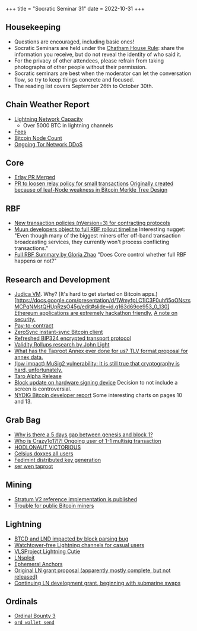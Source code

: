 +++
title = "Socratic Seminar 31"
date = 2022-10-31
+++

Housekeeping
------------

- Questions are encouraged, including basic ones!
- Socratic Seminars are held under the [Chatham House Rule](https://www.chathamhouse.org/about-us/chatham-house-rule): share the information you receive, but do not reveal the identity of who said it.
- For the privacy of other attendees, please refrain from taking photographs of other people without their permission.
- Socratic seminars are best when the moderator can let the conversation flow, so try to keep things concrete and focused.
- The reading list covers September 26th to October 30th.

Chain Weather Report
--------------------

- [Lightning Network Capacity](https://bitcoinvisuals.com/ln-capacity)
  - Over 5000 BTC in lightning channels
- [Fees](https://transactionfee.info/charts/fees-package-feerates/)
- [Bitcoin Node Count](https://luke.dashjr.org/programs/bitcoin/files/charts/historical.html)
- [Ongoing Tor Network DDoS](https://status.torproject.org/issues/2022-06-09-network-ddos/)

Core
----

- [Erlay PR Merged](https://github.com/bitcoin/bitcoin/pull/23443)
- [PR to loosen relay policy for small transactions](https://github.com/bitcoin/bitcoin/pull/26398) [Originally created because of leaf-Node weakness in Bitcoin Merkle Tree Design](https://bitslog.com/2018/06/09/leaf-node-weakness-in-bitcoin-merkle-tree-design/)

RBF
---

- [New transaction policies (nVersion=3) for contracting protocols](https://lists.linuxfoundation.org/pipermail/bitcoin-dev/2022-September/020937.html)
- [Muun developers object to full RBF rollout timeline](https://lists.linuxfoundation.org/pipermail/bitcoin-dev/2022-October/020980.html) Interesting nugget: "Even though many of the biggest miners offer off-band transaction broadcasting services, they currently won't process conflicting transactions."
- [Full RBF Summary by Gloria Zhao](https://github.com/glozow/bitcoin-notes/blob/full-rbf/full-rbf.md) "Does Core control whether full RBF happens or not?"


Research and Development
------------------------

- [Judica VM](https://github.com/judica-org/judica-vm). Why? [It's hard to get started on Bitcoin apps.)[https://docs.google.com/presentation/d/1WmyfpLC1lC3F0uhfi5oONszsMCPqNMstQHUpRzsO45g/edit#slide=id.g163d69ce953_0_130] [Ethereum applications are extremely hackathon friendly.](https://docs.google.com/presentation/d/1WmyfpLC1lC3F0uhfi5oONszsMCPqNMstQHUpRzsO45g/edit#slide=id.g163d69ce953_0_135) [A note on security.](https://docs.google.com/presentation/d/1WmyfpLC1lC3F0uhfi5oONszsMCPqNMstQHUpRzsO45g/edit#slide=id.g16482b91015_1_199)
- [Pay-to-contract](https://arxiv.org/abs/1212.3257)
- [ZeroSync instant-sync Bitcoin client](https://github.com/zerosync/zerosync)
- [Refreshed BIP324 encrypted transport protocol](https://lists.linuxfoundation.org/pipermail/bitcoin-dev/2022-October/020985.html)
- [Validity Rollups research by John Light](https://bitcoinrollups.org)
- [What has the Taproot Annex ever done for us? TLV format proposal for annex data.](https://lists.linuxfoundation.org/pipermail/bitcoin-dev/2022-October/020991.html)
- [(low impact) MuSig2 vulnerability: It is still true that cryptography is hard, unfortunately.](https://lists.linuxfoundation.org/pipermail/bitcoin-dev/2022-October/021000.html)
- [Taro Alpha Release](https://lightning.engineering/posts/2022-9-28-taro-launch/)
- [Block update on hardware signing device](https://wallet.build/how-we-design-our-hardware/) Decision to not include a screen is controversial.
- [NYDIG Bitcoin developer report](https://assets-global.website-files.com/614e11536f66309636c98688/63208342664438223226c3de_NYDIG%20-%20Developers%20of%20Bitcoin%202022.pdf) Some interesting charts on pages 10 and 13.

Grab Bag
--------

- [Why is there a 5 days gap between genesis and block 1?](https://bitcoin.stackexchange.com/questions/115344/why-is-there-a-5-days-gap-between-genesis-and-block-1)
- [Who is Crazy1o1?!?! Ongoing user of 1-1 multisig transaction](https://bitcoin.stackexchange.com/questions/115443/1-of-1-multisig)
- [HODLONAUT VICTORIOUS](https://twitter.com/hodlonaut/status/1583086284792205312)
- [Celsius doxxes all users](https://www.nobsbitcoin.com/celsius-doxxes-all-users/)
- [Fedimint distributed key generation](https://github.com/fedimint/fedimint/pull/600)
- [ser wen taproot](https://whentaproot.org/)

Mining
------

- [Stratum V2 reference implementation is published](https://twitter.com/StratumV2/status/1579805619351326722)
- [Trouble for public Bitcoin miners](https://bitcoinmagazine.com/business/public-miner-capitulation-takes-and-core-scientific)

Lightning
---------

- [BTCD and LND impacted by block parsing bug](https://twitter.com/brqgoo/status/1579216353780957185)
- [Watchtower-free Lightning channels for casual users](https://lists.linuxfoundation.org/pipermail/lightning-dev/2022-October/003707.html)
- [VLSProject Lightning Cutie](https://twitter.com/sphinx_chat/status/1571974701098074112)
- [LNsploit](https://www.nakamoto.codes/BitcoinDevShop/LNsploit)
- [Ephemeral Anchors](https://lists.linuxfoundation.org/pipermail/bitcoin-dev/2022-October/021036.html)
- [Original LN grant proposal (apparently mostly complete, but not released)](https://urbit.org/grants/volt-lightning-on-urbit)
- [Continuing LN development grant, beginning with submarine swaps](https://urbit.org/grants/lightning-development)

Ordinals
--------

- [Ordinal Bounty 3](https://docs.ordinals.com/bounty/3.html)
- [`ord wallet send`](https://twitter.com/rodarmor/status/1583585567710662656)

